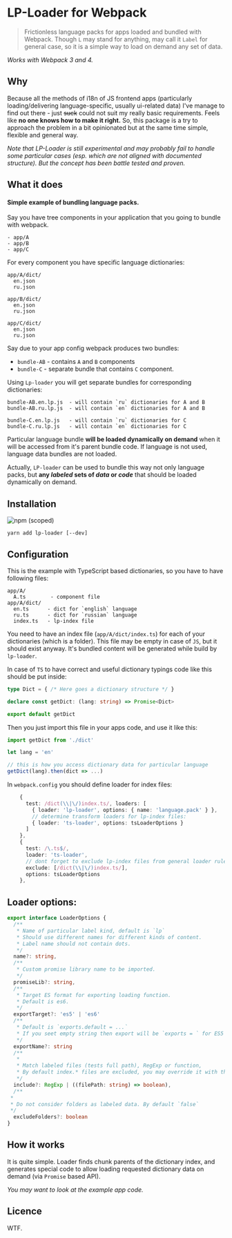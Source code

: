 # LP-Loader for Webpack

> Frictionless language packs for apps loaded and bundled with Webpack. Though `L` may stand for anything, may call it `Label` for general case, so it is a simple way to load on demand any set of data.

*Works with Webpack 3 and 4.*

## Why

Because all the methods of i18n of JS frontend apps (particularly loading/delivering language-specific, usually ui-related data) I've manage to find out there - just ~~suck~~ could not suit my really basic requirements. Feels like **no one knows how to make it right.** So, this package is a try to approach the problem in a bit opinionated but at the same time simple, flexible and general way.

*Note that LP-Loader is still experimental and may probably fail to handle some particular cases (esp. which are not aligned with documented structure). But the concept has been battle tested and proven.*

## What it does

#### Simple example of bundling language packs.

Say you have tree components in your application that you going to bundle with webpack.

```
- app/A
- app/B
- app/C
```
For every component you have specific language dictionaries:

```
app/A/dict/
  en.json
  ru.json

app/B/dict/
  en.json
  ru.json

app/C/dict/
  en.json
  ru.json
```

Say due to your app config webpack produces two bundles: 
- `bundle-AB` - contains `A` and `B` components 
- `bundle-C` - separate bundle that contains `C` component.

Using `Lp-loader` you will get separate bundles for corresponding dictionaries:

```
bundle-AB.en.lp.js  - will contain `ru` dictionaries for A and B
bundle-AB.ru.lp.js  - will contain `en` dictionaries for A and B

bundle-C.en.lp.js   - will contain `ru` dictionaries for C
bundle-C.ru.lp.js   - will contain `en` dictionaries for C
```

Particular language bundle **will be loaded dynamically on demand** when it will be accessed from it's parent bundle code. If language is not used, language data bundles are not loaded.

Actually, `LP-loader` can be used to bundle this way not only language packs, but **any *labeled* sets of *data* or *code*** that should be loaded dynamically on demand.

## Installation

![npm (scoped)](https://img.shields.io/npm/v/lp-loader.svg?maxAge=86400)


```
yarn add lp-loader [--dev]
```

## Configuration

This is the example with TypeScript based dictionaries, so you have to have following files:

```
app/A/
  A.ts        - component file
app/A/dict/
  en.ts      - dict for `english` language
  ru.ts      - dict for `russian` language
  index.ts   - lp-index file

```

You need to have an index file (`app/A/dict/index.ts`) for each of your dictionaries (which is a folder). This file may be empty in case of `JS`, but it should exist anyway. It's bundled content will be generated while build by `lp-loader`. 

In case of `TS` to have correct and useful dictionary typings code like this should be put inside:

```ts
type Dict = { /* Here goes a dictionary structure */ }

declare const getDict: (lang: string) => Promise<Dict>

export default getDict
```

Then you just import this file in your apps code, and use it like this:

```ts
import getDict from './dict'

let lang = 'en'

// this is how you access dictionary data for particular language
getDict(lang).then(dict => ...)
```

In `webpack.config` you should define loader for index files:

```ts
    {
      test: /dict(\\|\/)index.ts/, loaders: [
        { loader: 'lp-loader', options: { name: 'language.pack' } },
        // determine transform loaders for lp-index files:
        { loader: 'ts-loader', options: tsLoaderOptions }
      ]
    },
    {
      test: /\.ts$/,
      loader: 'ts-loader',
      // dont forget to exclude lp-index files from general loader rules:
      exclude: [/dict(\\|\/)index.ts/], 
      options: tsLoaderOptions
    },
```

## Loader options:

```ts
export interface LoaderOptions {
  /**
   * Name of particular label kind, default is `lp`
   * Should use different names for different kinds of content.
   * Label name should not contain dots.
   */
  name?: string,
  /**
   * Custom promise library name to be imported. 
   */
  promiseLib?: string,
  /**
   * Target ES format for exporting loading function.
   * Default is es6.
   */
  exportTarget?: 'es5' | 'es6'
  /**
   * Default is `exports.default = ...`
   * If you seet empty string then export will be `exports = ` for ES5 format
   */
  exportName?: string
  /**
   * 
   * Match labeled files (tests full path), RegExp or function, 
   * By default index.* files are excluded, you may override it with this option.
   */
  include?: RegExp | ((filePath: string) => boolean),
  /**
 * 
 * Do not consider folders as labeled data. By default `false`
 */
  excludeFolders?: boolean
}
```

## How it works

It is quite simple. Loader finds chunk parents of the dictionary index, and generates special code to allow loading requested dictionary data on demand (via `Promise` based API).

*You may want to look at the example app code.*

## Licence

WTF.